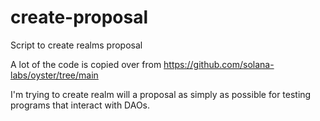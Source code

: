 # create-proposal
Script to create realms proposal

A lot of the code is copied over from
https://github.com/solana-labs/oyster/tree/main

I'm trying to create realm will a proposal as simply as possible for testing programs that interact with DAOs.
